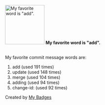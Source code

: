 <img src="https://my-badges.github.io/my-badges/favorite-word.png" alt="My favorite word is &quot;add&quot;." title="My favorite word is &quot;add&quot;." width="128">
<strong>My favorite word is &quot;add&quot;.</strong>
<br><br>

My favorite commit message words are:

1. add (used 191 times)
2. update (used 148 times)
3. merge (used 104 times)
4. adding (used 94 times)
5. change-id: (used 92 times)


Created by <a href="https://github.com/my-badges/my-badges">My Badges</a>